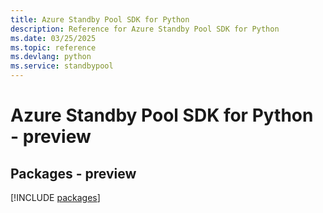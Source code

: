 ```yaml
---
title: Azure Standby Pool SDK for Python
description: Reference for Azure Standby Pool SDK for Python
ms.date: 03/25/2025
ms.topic: reference
ms.devlang: python
ms.service: standbypool
---
```

# Azure Standby Pool SDK for Python - preview
## Packages - preview
[!INCLUDE [packages](standby-pool-index.md)]